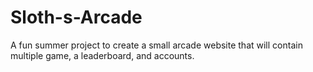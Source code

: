 # Sloth-s-Arcade
A fun summer project to create a small arcade website that will contain multiple game, a leaderboard, and accounts.

